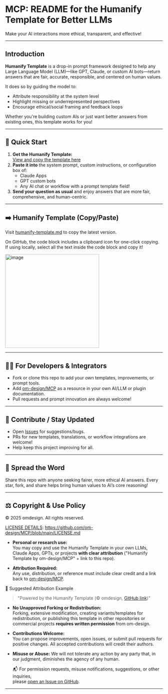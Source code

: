# MCP: README for the Humanify Template for Better LLMs

Make your AI interactions more ethical, transparent, and effective!

---

## Introduction

**Humanify Template** is a drop-in prompt framework designed to help any Large Language Model (LLM)—like GPT, Claude, or custom AI bots—return answers that are fair, accurate, responsible, and centered on human values.

It does so by guiding the model to:
- Attribute responsibility at the system level
- Highlight missing or underrepresented perspectives
- Encourage ethical/social framing and feedback loops

Whether you're building custom AIs or just want better answers from existing ones, this template works for you!

---

## 🚀 Quick Start

1. **Get the Humanify Template:**  
   [View and copy the template here](https://github.com/om-design/MCP/blob/main/humanify-template.md)
2. **Paste it into** the system prompt, custom instructions, or configuration box of:
    - Claude Apps
    - GPT custom bots
    - Any AI chat or workflow with a prompt template field!
3. **Send your question as usual** and enjoy answers that are more fair, comprehensive, and human-centric.

---

## ➡️ Humanify Template (Copy/Paste)

Visit [humanify-template.md](https://github.com/om-design/MCP/blob/main/humanify-template.md) to copy the latest version.

On GitHub, the code block includes a clipboard icon for one-click copying.  
If using locally, select all the text inside the code block and copy it!

<img width="" height="300" alt="image" src="https://github.com/user-attachments/assets/b554dcd3-0aa5-47e2-83e2-b1ef0b57f817" />


---

## 🧑‍💻 For Developers & Integrators

- Fork or clone this repo to add your own templates, improvements, or prompt tools.
- Add [om-design/MCP](https://github.com/om-design/MCP) as a resource in your own AI/LLM or plugin documentation.
- Pull requests and prompt innovation are always welcome!

---

## 🤝 Contribute / Stay Updated

- Open [Issues](https://github.com/om-design/MCP/issues) for suggestions/bugs.
- PRs for new templates, translations, or workflow integrations are welcome!
- Help keep this project improving for all.

---

## 📢 Spread the Word

Share this repo with anyone seeking fairer, more ethical AI answers.
Every star, fork, and share helps bring human values to AI’s core reasoning!

---

## ⚖️ Copyright & Use Policy

© 2025 omdesign. All rights reserved.

[LICENSE DETAILS](https://github.com/om-design/MCP/blob/main/LICENSE.md): https://github.com/om-design/MCP/blob/main/LICENSE.md

- **Personal or research use:**  
  You may copy and use the Humanify Template in your own LLMs, Claude Apps, GPTs, or projects **with clear attribution** ("Humanify Template by om-design/MCP" + link to this repo).

- **Attribution Required:**  
  Any use, distribution, or reference must include clear credit and a link back to [om-design/MCP](https://github.com/om-design/MCP).


 📝 Suggested Attribution Example

> "Powered by the Humanify Template (© omdesign, [GitHub link](https://github.com/om-design/MCP))"


- **No Unapproved Forking or Redistribution:**  
  Forking, extensive modification, creating variants/templates for redistribution, or publishing this template in other repositories or commercial projects **requires written permission** from om-design.

- **Contributions Welcome:**  
You can propose improvements, open issues, or submit pull requests for positive changes. All accepted contributions will credit their authors.

- **Misuse or Abuse:**
We will not tolerate any action by any party that, in our judgment, diminishes the agency of any human.


  📬  For permission requests, misuse notifications, suggestions, or other inquiries,  
please [open an Issue on GitHub](https://github.com/om-design/MCP/issues).

---
